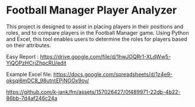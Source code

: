 # Football Manager Player Analyzer

This project is designed to assist in placing players in their positions and roles, and to compare players in the Football Manager game. Using Python and Excel, this tool enables users to determine the roles for players based on their attributes.


Easy Report       : https://drive.google.com/file/d/1hwJOQRr1-XLdWw5-YiQOPzHCrjZhpcRU/edit

Example Excel file: https://docs.google.com/spreadsheets/d/1z4e9-oksqi6mDC8_98utntEPjNGOx9oy/

https://github.com/k-jank/fm/assets/157026427/0f489971-22db-4b22-86bb-7d4af246c24a


